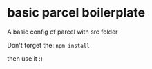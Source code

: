 # basic parcel boilerplate
A basic config of parcel with src folder

Don't forget the: `npm install`

then use it :)
